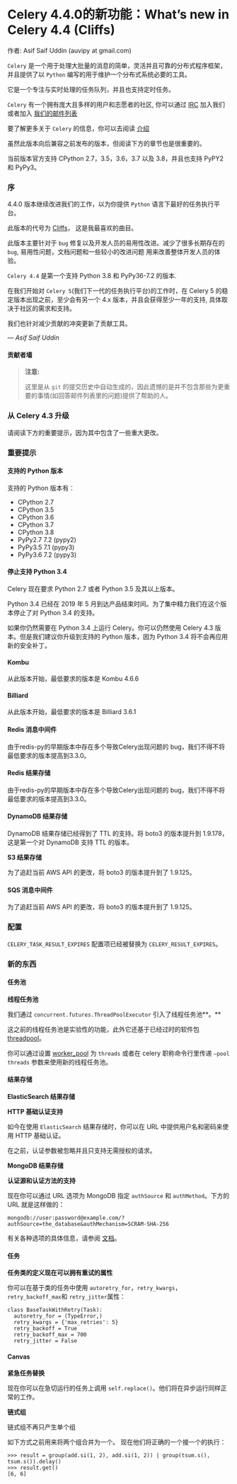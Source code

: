 # Celery 4.4.0的新功能：What’s new in Celery 4.4 \(Cliffs\)

作者: Asif Saif Uddin \(auvipy at gmail.com\)

`Celery` 是一个用于处理大批量的消息的简单，灵活并且可靠的分布式程序框架，并且提供了以 `Python` 编写的用于维护一个分布式系统必要的工具。

它是一个专注与实时处理的任务队列，并且也支持定时任务。

`Celery` 有一个拥有庞大且多样的用户和志愿者的社区, 你可以通过 [IRC](http://docs.celeryproject.org/en/stable/getting-started/resources.html#irc-channel) 加入我们或者加入 [我们的邮件列表](http://docs.celeryproject.org/en/stable/getting-started/resources.html#mailing-list)

要了解更多关于 `Celery` 的信息，你可以去阅读 [介绍](http://docs.celeryproject.org/en/stable/getting-started/introduction.html#intro)

虽然此版本向后兼容之前发布的版本，但阅读下方的章节也是很重要的。

当前版本官方支持 CPython 2.7，3.5，3.6，3.7 以及 3.8，并且也支持 PyPY2 和 PyPy3。

### 序

4.4.0 版本继续改进我们的工作，以为你提供 `Python` 语言下最好的任务执行平台。

此版本的代号为 [Cliffs](https://www.youtube.com/watch?v=i524g6JMkwI)， 这是我最喜欢的曲目。

此版本主要针对于 `bug` 修复以及开发人员的易用性改进。减少了很多长期存在的`bug`, 易用性问题，文档问题和一些较小的改进问题 用来改善整体开发人员的体验。

`Celery 4.4` 是第一个支持 Python 3.8 和 PyPy36-7.2 的版本.

在我们开始对 `Celery 5`\(我们下一代的任务执行平台\)的工作时，在 Celery 5 的稳定版本出现之前，至少会有另一个 4.x 版本，并且会获得至少一年的支持, 具体取决于社区的需求和支持。

我们也针对减少贡献的冲突更新了贡献工具。

_— Asif Saif Uddin_

#### **贡献者墙**

> **注意:**
>
>  这里是从 `git` 的提交历史中自动生成的，因此遗憾的是并不包含那些为更重要的事情\(如回答邮件列表里的问题\)提供了帮助的人。

### 从 Celery 4.3 升级

请阅读下方的重要提示，因为其中包含了一些重大更改。

### 重要提示

#### **支持的 Python 版本**

支持的 Python 版本有：

* CPython 2.7
* CPython 3.5
* CPython 3.6
* CPython 3.7
* CPython 3.8
* PyPy2.7 7.2 \(pypy2\)
* PyPy3.5 7.1 \(pypy3\)
* PyPy3.6 7.2 \(pypy3\)

#### **停止支持 Python 3.4**

Celery 现在要求 Python 2.7 或者 Python 3.5 及其以上版本。

Python 3.4 已经在 2019 年 5 月到达产品结束时间。为了集中精力我们在这个版本停止了对 Python 3.4 的支持。

如果你仍然需要在 Python 3.4 上运行 Celery。你可以仍然使用 Celery 4.3 版本。但是我们建议你升级到支持的 Python 版本，因为 Python 3.4 将不会再应用新的安全补丁。

#### **Kombu**

从此版本开始，最低要求的版本是 Kombu 4.6.6

#### **Billiard**

从此版本开始，最低要求的版本是 Billiard 3.6.1

#### **Redis 消息中间件**

由于redis-py的早期版本中存在多个导致Celery出现问题的 bug，我们不得不将最低要求的版本提高到3.3.0。

#### **Redis 结果存储**

由于redis-py的早期版本中存在多个导致Celery出现问题的 bug，我们不得不将最低要求的版本提高到3.3.0。

#### **DynamoDB 结果存储**

DynamoDB 结果存储已经得到了 TTL 的支持。将 boto3 的版本提升到 1.9.178，这是第一个对 DynamoDB 支持 TTL 的版本。

**S3 结果存储**

为了追赶当前 AWS API 的更改，将 boto3 的版本提升到了 1.9.125。

#### **SQS 消息中间件**

为了追赶当前 AWS API 的更改，将 boto3 的版本提升到了 1.9.125。

### **配置**

`CELERY_TASK_RESULT_EXPIRES` 配置项已经被替换为 `CELERY_RESULT_EXPIRES`。

### 新的东西

#### **任务池**

**线程任务池**

我们通过 `concurrent.futures.ThreadPoolExecutor` 引入了线程任务池**。**

这之前的线程任务池是实验性的功能，此外它还基于已经过时的软件包 [threadpool](https://pypi.org/project/threadpool/)。

你可以通过设置 [worker\_pool](http://docs.celeryproject.org/en/stable/userguide/configuration.html#std:setting-worker_pool) 为 `threads` 或者在 celery 职称命令行里传递 `–pool threads` 参数来使用新的线程任务池。

#### **结果存储**

**ElasticSearch 结果存储**

**HTTP 基础认证支持**

如今在使用 `ElasticSearch` 结果存储时，你可以在 URL 中提供用户名和密码来使用 HTTP 基础认证。

在之前，认证参数被忽略并且只支持无需授权的请求。

**MongoDB 结果存储**

**认证源和认证方法的支持**

现在你可以通过 URL 选项为 MongoDB 指定 `authSource` 和 `authMethod`。下方的 URL 就是这样做的：

```text
mongodb://user:password@example.com/?authSource=the_database&authMechanism=SCRAM-SHA-256
```

有关各种选项的具体信息，请参阅 [文档](https://api.mongodb.com/python/current/examples/authentication.html)。

#### 任务

**任务类的定义现在可以拥有重试的属性**

你可以在基于类的任务中使用 `autoretry_for`，`retry_kwargs`，`retry_backoff_max`和 `retry_jitter`属性：

```text
class BaseTaskWithRetry(Task):
  autoretry_for = (TypeError,)
  retry_kwargs = {'max_retries': 5}
  retry_backoff = True
  retry_backoff_max = 700
  retry_jitter = False
```

#### **Canvas**

**紧急任务替换**

现在你可以在急切运行的任务上调用 `self.replace()`。他们将在异步运行同样正常的工作。

**链式组**

链式组不再只产生单个组

如下方式之前用来将两个组合并为一个。 现在他们将正确的一个接一个的执行：

```text
>>> result = group(add.si(1, 2), add.si(1, 2)) | group(tsum.s(), tsum.s()).delay()
>>> result.get()
[6, 6]
```



  


